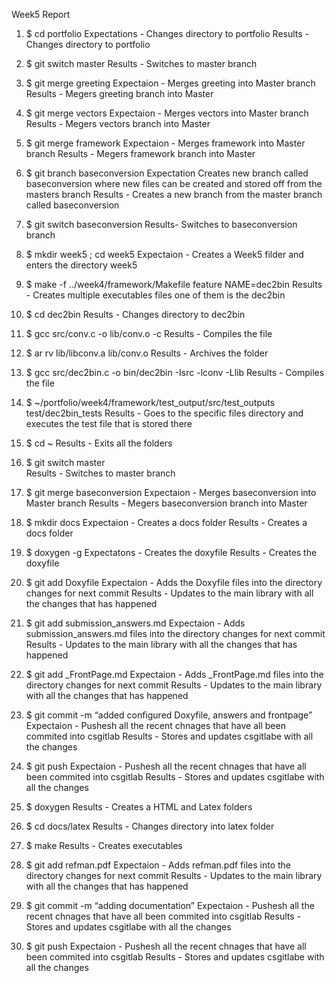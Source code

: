 Week5 Report

1. $ cd portfolio
Expectations - Changes directory to portfolio
Results - Changes directory to portfolio

2. $ git switch master
Results - Switches to master branch

3. $ git merge greeting
Expectaion - Merges greeting into Master branch
Results - Megers greeting branch into Master 

4. $ git merge vectors
Expectaion - Merges vectors into Master branch
Results - Megers vectors branch into Master 

5. $ git merge framework
Expectaion - Merges framework into Master branch
Results - Megers framework branch into Master

6. $ git branch baseconversion
Expectation Creates new branch called baseconversion where new files can be created and stored off from the masters branch
Results - Creates a new branch from the master branch called baseconversion

7. $ git switch baseconversion
Results- Switches to baseconversion branch

8. $ mkdir week5 ; cd week5 
Expectaion - Creates a Week5 filder and enters the directory week5

9. $ make -f ../week4/framework/Makefile feature NAME=dec2bin 
Results - Creates multiple executables files one of them is the dec2bin

10. $ cd dec2bin
Results - Changes directory to dec2bin

11. $ gcc src/conv.c -o lib/conv.o -c 
Results - Compiles the file

12. $ ar rv lib/libconv.a lib/conv.o 
Results - Archives the folder

13. $ gcc src/dec2bin.c -o bin/dec2bin -Isrc -lconv -Llib 
Results - Compiles the file

14. $ ~/portfolio/week4/framework/test_output/src/test_outputs test/dec2bin_tests 
Results - Goes to the specific files directory and executes the test file that is stored there

15. $ cd ~
Results - Exits all the folders

16. $ git switch master  
Results - Switches to master branch

17. $ git merge baseconversion
Expectaion - Merges baseconversion into Master branch
Results - Megers baseconversion branch into Master

18. $ mkdir docs
Expectaion - Creates a docs folder
Results - Creates a docs folder

19. $ doxygen -g 
Expectatons - Creates the doxyfile
Results - Creates the doxyfile

20. $ git add Doxyfile
Expectaion -  Adds the Doxyfile files into the directory changes for next commit
Results - Updates to the main library with all the changes that has happened

23. $ git add submission_answers.md
Expectaion -  Adds submission_answers.md files into the directory changes for next commit
Results - Updates to the main library with all the changes that has happened

24. $ git add _FrontPage.md
Expectaion -  Adds _FrontPage.md files into the directory changes for next commit
Results - Updates to the main library with all the changes that has happened

25. $ git commit -m “added configured Doxyfile, answers and frontpage”
Expectaion - Pushesh all the recent chnages that have all been commited into csgitlab
Results - Stores and updates csgitlabe with all the changes

26. $ git push
Expectaion - Pushesh all the recent chnages that have all been commited into csgitlab
Results - Stores and updates csgitlabe with all the changes

27. $ doxygen
Results - Creates a HTML and Latex folders

28. $ cd docs/latex
Results - Changes directory into latex folder

29. $ make
Results - Creates executables

30. $ git add refman.pdf
Expectaion -  Adds refman.pdf files into the directory changes for next commit
Results - Updates to the main library with all the changes that has happened

31. $ git commit -m “adding documentation”
Expectaion - Pushesh all the recent chnages that have all been commited into csgitlab
Results - Stores and updates csgitlabe with all the changes

32. $ git push
Expectaion - Pushesh all the recent chnages that have all been commited into csgitlab
Results - Stores and updates csgitlabe with all the changes
